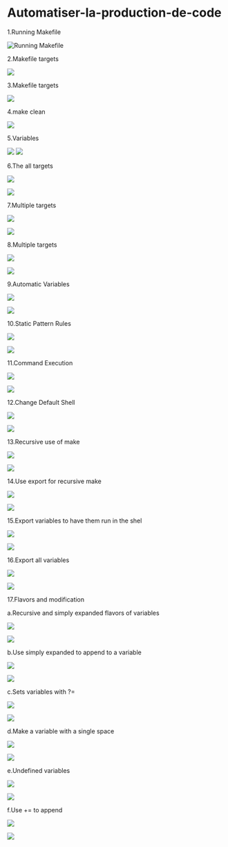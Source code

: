 # Automatiser-la-production-de-code

 1.Running Makefile
 
  ![](screenes/a1.PNG? "Running Makefile")

 2.Makefile targets
 
   ![](screenes/a2.PNG)
   
 3.Makefile targets
 
   ![](screenes/a4.PNG)
   
 4.make clean
 
   ![](screenes/a5.PNG)
 
 5.Variables
 
   ![](screenes/variables2.PNG)
   ![](screenes/variables1.PNG)
 
 6.The all targets
 
   ![](screenes/all-2.PNG)
   
   ![](screenes/all-1.PNG)
   
 7.Multiple targets
  
   ![](screenes/multipletargets1.PNG)
   
   ![](screenes/multipletargets2.PNG)
   
 8.Multiple targets
  
   ![](screenes/multipletargets1.PNG)
   
   ![](screenes/multipletargets2.PNG)
 
 9.Automatic Variables
 
   ![](screenes/automatic-v1.PNG)
   
   ![](screenes/automatic-v2.PNG)
   
 10.Static Pattern Rules
     
   ![](screenes/staticpatternrules1.PNG)
   
   ![](screenes/staticpattern2.PNG)
   
 11.Command Execution
 
   ![](screenes/cmdexecution1.PNG)
   
   ![](screenes/cmdexecution2.PNG)
 
 12.Change Default Shell
 
   ![](screenes/change-default-shell.PNG)
   
   ![](screenes/changedefaultshell2.PNG)
   
 13.Recursive use of make
 
   ![](screenes/1.PNG)
   
   ![](screenes/2.PNG)
   
 14.Use export for recursive make
   
   ![](screenes/3.PNG)
   
   ![](screenes/4.PNG)
   
 15.Export variables to have them run in the shel
   
   ![](screenes/5.PNG)
   
   ![](screenes/6.PNG)
   
 16.Export all variables
   
   ![](screenes/7.PNG)
   
   ![](screenes/8.PNG)
   
 17.Flavors and modification
   
   a.Recursive and simply expanded flavors of variables
 
   ![](screenes/9.PNG)
   
   ![](screenes/10.PNG)
   
   b.Use simply expanded to append to a variable
 
   ![](screenes/11.PNG)
   
   ![](screenes/12.PNG)
   
   c.Sets variables with ?= 
 
   ![](screenes/13.PNG)
   
   ![](screenes/14.PNG)

   d.Make a variable with a single space
 
   ![](screenes/15.PNG)
   
   ![](screenes/16.PNG)
   
   e.Undefined variables
   
   ![](screenes/17.PNG)
   
   ![](screenes/18.PNG)
   
   f.Use += to append
   
   ![](screenes/19.PNG)
   
   ![](screenes/20.PNG)
 
 
  
          
         
